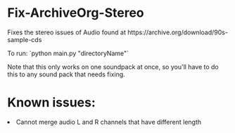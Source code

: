# Fix-ArchiveOrg-Stereo
<p>Fixes the stereo issues of Audio found at https://archive.org/download/90s-sample-cds</p>
<p>To run: `python main.py "directoryName"`</p>
<p>Note that this only works on one soundpack at once, so you'll have to do this to any sound pack that needs fixing.</p>

# Known issues:
<li>Cannot merge audio L and R channels that have different length</li>
